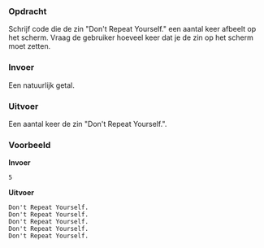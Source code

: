 ### Opdracht

Schrijf code die de zin "Don't Repeat Yourself." een aantal keer afbeelt op het scherm. Vraag de gebruiker hoeveel keer dat je de zin op het scherm moet zetten.

### Invoer

Een natuurlijk getal.

### Uitvoer

Een aantal keer de zin "Don't Repeat Yourself.".

### Voorbeeld

**Invoer**

    5
    
**Uitvoer**

    Don't Repeat Yourself.
    Don't Repeat Yourself.
    Don't Repeat Yourself.
    Don't Repeat Yourself.
    Don't Repeat Yourself.
